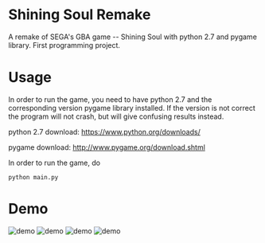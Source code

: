 # Shining Soul Remake
A remake of SEGA's GBA game -- Shining Soul with python 2.7 and pygame library. First programming project.

# Usage
In order to run the game, you need to have python 2.7 and the corresponding version pygame library installed. If the version is not correct the program will not crash, but will give confusing results instead.

python 2.7 download: https://www.python.org/downloads/

pygame download: http://www.pygame.org/download.shtml

In order to run the game, do 
```
python main.py
```

# Demo

![demo](http://res.cloudinary.com/dqwyjnzgi/image/upload/v1473709590/0_mvwznq.png)
![demo](http://res.cloudinary.com/dqwyjnzgi/image/upload/v1473709590/1_n1iap5.png)
![demo](http://res.cloudinary.com/dqwyjnzgi/image/upload/v1473709590/2_yjfvkq.png)
![demo](http://res.cloudinary.com/dqwyjnzgi/image/upload/v1473709590/3_zt5cn5.png)


